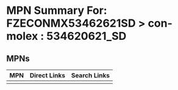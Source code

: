 



# MPN Summary For: FZECONMX53462621SD > con-molex : 534620621_SD

## MPNs
  

|MPN|Direct Links|Search Links|
| :--- | :--- | :--- |
||||

